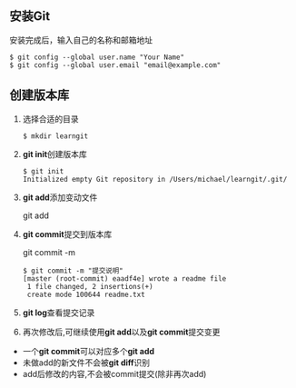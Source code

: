 ## 安装Git

安装完成后，输入自己的名称和邮箱地址

``` shell
$ git config --global user.name "Your Name"
$ git config --global user.email "email@example.com"
```

## 创建版本库

1. 选择合适的目录

   ``` shell
   $ mkdir learngit
   ```

2. **git init**创建版本库

   ``` shell
   $ git init
   Initialized empty Git repository in /Users/michael/learngit/.git/
   ```

3. **git add**添加变动文件

   git add <file>

4. **git commit**提交到版本库

   git commit -m <message>

   ``` shell
   $ git commit -m "提交说明"
   [master (root-commit) eaadf4e] wrote a readme file
    1 file changed, 2 insertions(+)
    create mode 100644 readme.txt
   ```


5. **git log**查看提交记录
6. 再次修改后,可继续使用**git add**以及**git commit**提交变更

* 一个**git commit**可以对应多个**git add**
* 未做add的新文件不会被**git diff**识别
* add后修改的内容,不会被commit提交(除非再次add)